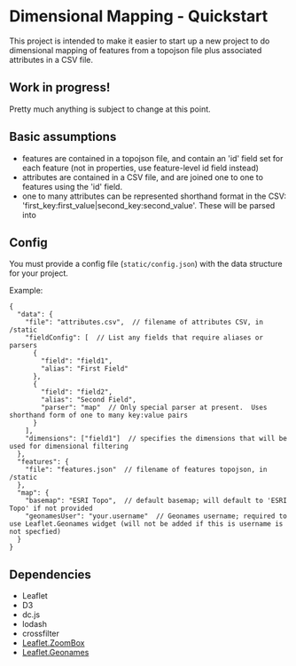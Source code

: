 # Dimensional Mapping - Quickstart
This project is intended to make it easier to start up a new project to do
dimensional mapping of features from a topojson file plus associated attributes 
in a CSV file.


## Work in progress!
Pretty much anything is subject to change at this point.


## Basic assumptions
* features are contained in a topojson file, and contain an 'id' field set for 
each feature (not in properties, use feature-level id field instead)
* attributes are contained in a CSV file, and are joined one to one to features
using the 'id' field.
* one to many attributes can be represented shorthand format in the CSV: 
'first_key:first_value|second_key:second_value'.  These will be parsed into



## Config
You must provide a config file (`static/config.json`) with the data structure
for your project.

Example:

```
{
  "data": {
    "file": "attributes.csv",  // filename of attributes CSV, in /static
    "fieldConfig": [  // List any fields that require aliases or parsers 
      {
        "field": "field1",
        "alias": "First Field"
      },
      {
        "field": "field2",
        "alias": "Second Field",
        "parser": "map"  // Only special parser at present.  Uses shorthand form of one to many key:value pairs
      }
    ],
    "dimensions": ["field1"]  // specifies the dimensions that will be used for dimensional filtering
  },
  "features": {
    "file": "features.json"  // filename of features topojson, in /static
  },
  "map": {
    "basemap": "ESRI Topo",  // default basemap; will default to 'ESRI Topo' if not provided
    "geonamesUser": "your.username"  // Geonames username; required to use Leaflet.Geonames widget (will not be added if this is username is not specfied)
  }
}
```

## Dependencies 
* Leaflet
* D3
* dc.js
* lodash
* crossfilter
* [Leaflet.ZoomBox](https://github.com/consbio/Leaflet.ZoomBox)
* [Leaflet.Geonames](https://github.com/consbio/Leaflet.Geonames)
